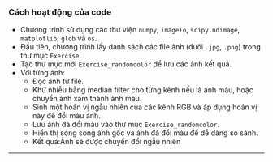 ### Cách hoạt động của code

- Chương trình sử dụng các thư viện `numpy`, `imageio`, `scipy.ndimage`, `matplotlib`, `glob` và `os`.
- Đầu tiên, chương trình lấy danh sách các file ảnh (đuôi `.jpg`, `.png`) trong thư mục `Exercise`.
- Tạo thư mục mới `Exercise_randomcolor` để lưu các ảnh kết quả.
- Với từng ảnh:
  - Đọc ảnh từ file.
  - Khử nhiễu bằng median filter cho từng kênh nếu là ảnh màu, hoặc chuyển ảnh xám thành ảnh màu.
  - Sinh một hoán vị ngẫu nhiên của các kênh RGB và áp dụng hoán vị này để đổi màu ảnh.
  - Lưu ảnh đã đổi màu vào thư mục `Exercise_randomcolor`.
  - Hiển thị song song ảnh gốc và ảnh đã đổi màu để dễ dàng so sánh.
  - Kết quả:Ảnh sẽ được chuyển đổi ngẫu nhiên


---
